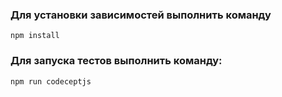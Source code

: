### Для установки зависимостей выполнить команду
`npm install`

### Для запуска тестов выполнить команду:
`npm run codeceptjs`